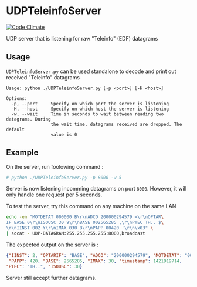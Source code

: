 # UDPTeleinfoServer

[![Code Climate](https://codeclimate.com/github/pyrou/UDPTeleinfoServer/badges/gpa.svg)](https://codeclimate.com/github/pyrou/UDPTeleinfoServer)

UDP server that is listening for raw "Teleinfo" (EDF) datagrams

## Usage

`UDPTeleinfoServer.py` can be used standalone to decode and print out received "Teleinfo" datagrams

```text
Usage: python ./UDPTeleinfoServer.py [-p <port>] [-H <host>]

Options:
  -p, --port     Specify on which port the server is listening
  -H, --host     Specify on which host the server is listening
  -w, --wait     Time in seconds to wait between reading two datagrams. During
                 the wait time, datagrams received are dropped. The default
                 value is 0
```

## Example

On the server, run foolowing command :

```bash
# python ./UDPTeleinfoServer.py -p 8000 -w 5
```

Server is now listening incomming datagrams on port `8000`. 
However, it will only handle one request per 5 seconds.

To test the server, try this command on any machine on the same LAN

```bash
echo -en "MOTDETAT 000000 B\r\nADCO 200000294579 =\r\nOPTAR\
IF BASE 0\r\nISOUSC 30 9\r\nBASE 002565285 ,\r\nPTEC TH.. $\
\r\nIINST 002 Y\r\nIMAX 030 B\r\nPAPP 00420 '\r\n\x03" \
| socat - UDP-DATAGRAM:255.255.255.255:8000,broadcast
```

The expected output on the server is :
```json
{"IINST": 2, "OPTARIF": "BASE", "ADCO": "200000294579", "MOTDETAT": "000000",
 "PAPP": 420, "BASE": 2565285, "IMAX": 30, "timestamp": 1421919714,
"PTEC": "TH..", "ISOUSC": 30}
```

Server still accept further datagrams.
